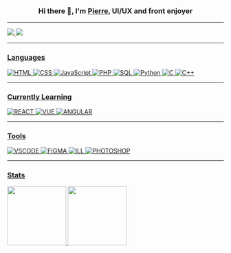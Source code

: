 ### <p align="center">Hi there 👋, I'm <a href="http://pierre-thiebaud.fr/">Pierre</a>, UI/UX and front enjoyer<p/>
<hr/>
<a href="https://www.linkedin.com/in/pierrethiebaud/"><img src="https://img.shields.io/badge/LinkedIn-0077B5?style=for-the-badge&logo=linkedin&logoColor=white/;link=https://www.linkedin.com/in/pierrethiebaud/">        <a href="http://pierre-thiebaud.fr/"><img src="https://img.shields.io/badge/website-000000?style=for-the-badge&logo=About.me&logoColor=white">
 
<hr/> 
 
### **Languages**
![HTML](https://img.shields.io/badge/HTML5-000?style=000&logo=html5&logoColor=white)
![CSS](https://img.shields.io/badge/CSS3-000?style=000&logo=css3&logoColor=white)
![JavaScript](https://img.shields.io/badge/-JavaScript-000?&logo=JavaScript&logoColor=white)
![PHP](https://img.shields.io/badge/PHP-000?style=000&logo=php&logoColor=white)
![SQL](https://img.shields.io/badge/-SQL-000?&logo=MySQL&logoColor=white)
![Python](https://img.shields.io/badge/-Python-000?&logo=Python&logoColor=white)
![C](https://img.shields.io/badge/-C-000?&logo=C&logoColor=white)
![C++](https://img.shields.io/badge/-C++-000?&logo=c%2b%2b&logoColor=FFF)
 
<hr/>
 
### **Currently Learning**
![REACT](https://img.shields.io/badge/React-000?style=000&logo=react&logoColor=FFF)
![VUE](https://img.shields.io/badge/Vue.js-000?style=000&logo=vue.js&logoColor=FFF)
![ANGULAR](https://img.shields.io/badge/Angular-000?style=000&logo=angular&logoColor=white)
  
<hr/> 
 
### **Tools**
![VSCODE](https://img.shields.io/badge/Visual_Studio-000?style=000&logo=visual%20studio&logoColor=white)
![FIGMA](https://img.shields.io/badge/Figma-000?style=000&logo=figma&logoColor=white)
![ILL](https://img.shields.io/badge/Adobe%20Illustrator-000?style=000&logo=adobe%20illustrator&logoColor=white)
![PHOTOSHOP](https://img.shields.io/badge/Adobe%20Photoshop-000?style=000&logo=Adobe%20Photoshop&logoColor=white)

<hr/> 
 
### **Stats**
<img height="137px" src="https://github-readme-stats.vercel.app/api?username=WTHIJ&hide_title=true&hide_border=true&show_icons=true&include_all_commits=true&count_private=true&theme=great-gatsby"/>      <img height="137px" src="https://github-readme-stats.vercel.app/api/top-langs/?username=WTHIJ&hide_title=true&hide_border=true&layout=compact&&include_all_commits=true&count_private=true&langs_count=6&theme=great-gatsby"/>
